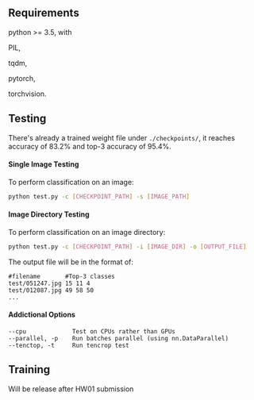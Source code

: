 ## Requirements

python >= 3.5, with

PIL,

tqdm,

pytorch,

torchvision.



## Testing

There's already a trained weight file under `./checkpoints/`, it reaches accuracy of 83.2% and top-3 accuracy of 95.4%.

#### Single Image Testing

To perform classification on an image:

```bash
python test.py -c [CHECKPOINT_PATH] -s [IMAGE_PATH]
```

#### Image Directory Testing

To perform classification on an image directory:

```bash
python test.py -c [CHECKPOINT_PATH] -i [IMAGE_DIR] -o [OUTPUT_FILE]
```

The output file will be in the format of:

```
#filename       #Top-3 classes
test/051247.jpg 15 11 4
test/012087.jpg 49 58 50
...
```

#### Addictional Options

```
--cpu             Test on CPUs rather than GPUs
--parallel, -p    Run batches parallel (using nn.DataParallel)
--tenctop, -t     Run tencrop test
```



## Training

Will be release after HW01 submission



